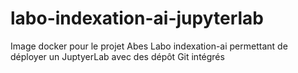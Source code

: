 # labo-indexation-ai-jupyterlab
Image docker pour le projet Abes Labo indexation-ai permettant de déployer un JuptyerLab avec des dépôt Git intégrés
